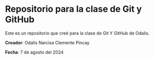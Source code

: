 
# Repositorio para la clase de Git y GitHub


Este es un repositorio que creé para la clase de Git Y GitHub de Odalis.



**Creador**: Odalis Narcisa Clemente Pincay 


**Fecha**: 7 de agosto del 2024
